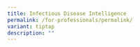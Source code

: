 ```yaml
---
title: Infectious Disease Intelligence
permalink: /for-professionals/permalink/
variant: tiptap
description: ""
---
```

